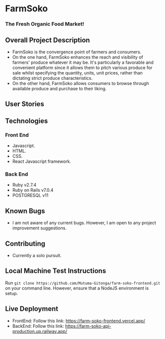 # FarmSoko
### The Fresh Organic Food Market!

## Overall Project Description
- FarmSoko is the convergence point of farmers and consumers. 
- On the one hand, FarmSoko enhances the reach and visibility of farmers' produce whatever it may be. It's particularly a favorable and convenient platform since it allows them to pitch various produce for sale whilst specifying the quantity, units, unit prices, rather than dictating strict produce characteristics.
- On the other hand, FarmSoko allows consumers to browse through available produce and purchase to their liking. 

## User Stories


## Technologies
### Front End
  - Javascript. 
  - HTML.
  - CSS. 
  - React Javascript framework. 
### Back End
  - Ruby v2.7.4
  - Ruby on Rails v7.0.4
  - POSTGRESQL v11 

## Known Bugs
- I am not aware of any current bugs. However, I am open to any project improvement suggestions. 

## Contributing
- Currently a solo pursuit. 

## Local Machine Test Instructions
Run ```git clone https://github.com/Mutuma-Gitonga/farm-soko-frontend.git``` on your command line. However, ensure that a NodeJS environment is setup.

## Live Deployment
- FrontEnd: Follow this link: https://farm-soko-frontend.vercel.app/
- BackEnd: Follow this link: https://farm-soko-api-production.up.railway.app/





